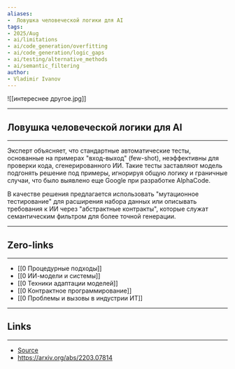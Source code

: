 ```yaml
---
aliases: 
-  Ловушка человеческой логики для AI
tags:
- 2025/Aug
- ai/limitations
- ai/code_generation/overfitting
- ai/code_generation/logic_gaps
- ai/testing/alternative_methods
- ai/semantic_filtering
author:
- Vladimir Ivanov
---
```

![[интереснее другое.jpg]]

-----
##  Ловушка человеческой логики для AI
-----
Эксперт объясняет, что стандартные автоматические тесты, основанные на примерах "вход-выход" (few-shot), неэффективны для проверки кода, сгенерированного ИИ. Такие тесты заставляют модель подгонять решение под примеры, игнорируя общую логику и граничные случаи, что было выявлено еще Google при разработке AlphaCode. 

В качестве решения предлагается использовать "мутационное тестирование" для расширения набора данных или описывать требования к ИИ через "абстрактные контракты", которые служат семантическим фильтром для более точной генерации.

---
## Zero-links
---
- [[0 Процедурные подходы]]
- [[0 ИИ-модели и системы]]
- [[0 Техники адаптации моделей]]
- [[0 Контрактное программирование]]
- [[0 Проблемы и вызовы в индустрии ИТ]]

---
## Links
---
- [Source](https://t.me/turboproject/1978)
- https://arxiv.org/abs/2203.07814